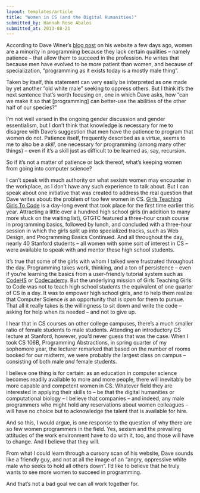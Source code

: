 ```yaml
---
layout: templates/article
title: "Women in CS (and the Digital Humanities)"
submitted_by: Hannah Rose Abalos
submitted_at: 2013-08-21
---
```


According to Dave Winer’s [blog post](http://scripting.com/2013/08/19/whyArentThereMoreWomenProgrammers) on his website a few days ago, women are a minority in programming because they lack certain qualities – namely patience – that allow them to succeed in the profession. He writes that because men have evolved to be more patient than women, and because of specialization, “programming as it exists today is a mostly male thing”.


Taken by itself, this statement can very easily be interpreted as one made by yet another “old white male” seeking to oppress others. But I think it’s the next sentence that’s worth focusing on, one in which Dave asks, how “can we make it so that [programming] can better-use the abilities of the other half of our species?”


I’m not well versed in the ongoing gender discussion and gender essentialism, but I don’t think that knowledge is necessary for me to disagree with Dave’s suggestion that men have the patience to program that women do not. Patience itself, frequently described as a virtue, seems to me to also be a *skill*, one necessary for programming (among many other things) – even if it’s a skill just as difficult to be learned as, say, recursion.


So if it’s not a matter of patience or lack thereof, what’s keeping women from going into computer science?


I can’t speak with much authority on what sexism women may encounter in the workplace, as I don’t have any such experience to talk about. But I can speak about one initiative that was created to address the real question that Dave writes about: the problem of too few women in CS.
[Girls Teaching Girls To Code](http://www.girlsteachinggirlstocode.org/Archive2013/index.html) is a day-long event that took place for the first time earlier this year. Attracting a little over a hundred high school girls (in addition to many more stuck on the waiting list), GTGTC featured a three-hour crash course in programming basics, followed by lunch, and concluded with a three-hour session in which the girls split up into specialized tracks, such as Web Design, and Programming Basics Continued. And all throughout the day, nearly 40 Stanford students – all women with some sort of interest in CS – were available to speak with and mentor these high school students.


It’s true that some of the girls with whom I talked were frustrated throughout the day. Programming takes work, thinking, and a ton of persistence – even if you’re learning the basics from a user-friendly tutorial system such as [CodeHS](http://codehs.com/) or [Codecademy](http://www.codecademy.com/). But the underlying mission of Girls Teaching Girls to Code was not to teach high school students the equivalent of one quarter of CS in a day. It was to empower high school girls, and to help them realize that Computer Science *is* an opportunity that is *open* for them to pursue. That all it really takes is the willingness to sit down and write the code – asking for help when its needed – and not to give up.


I hear that in CS courses on other college campuses, there’s a much smaller ratio of female students to male students. Attending an introductory CS lecture at Stanford, however, you’d never guess that was the case. When I took CS 106B, Programming Abstractions, in spring quarter of my sophomore year, the lecturer remarked that based on the number of rooms booked for our midterm, we were probably *the* largest class on campus – consisting of both male *and* female students.


I believe one thing is for certain: as an education in computer science becomes readily available to more and more people, there will inevitably be more capable and competent women in CS. Whatever field they are interested in applying their skills to – be that the digital humanities or computational biology – I believe that companies – and indeed, any male programmers who might hold any reservations about women colleagues – will have no choice but to acknowledge the talent that is available for hire.


And so this, I would argue, is one response to the question of why there are so few women programmers in the field. Yes, sexism and the prevailing attitudes of the work environment have to do with it, too, and those will have to change. And I believe that they will.


From what I could learn through a cursory scan of his website, Dave sounds like a friendly guy, and not at all the image of an “angry, oppressive white male who seeks to hold all others down”. I’d like to believe that he truly wants to see more women to succeed in programming.


And that’s not a bad goal we can all work together for.


